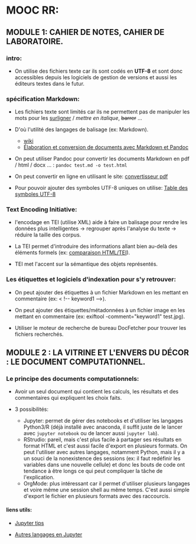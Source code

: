 # MOOC RR:

## MODULE 1: CAHIER DE NOTES, CAHIER DE LABORATOIRE.

### intro: 
- On utilise des fichiers texte car ils sont codés en **UTF-8** et sont donc accessibles depuis les logiciels de gestion de versions et aussi les éditeurs textes dans le futur.

### spécification Markdown:
- Les fichiers texte sont limités car ils ne permettent pas de manipuler les mots pour les <u>surligner</u> / _mettre en italique_, ~~barrer~~ ...

- D'où l'utilité des langages de balisage (ex: Markdown).
	+ [wiki](https://en.wikipedia.org/wiki/Markdown)
	+ [Élaboration et conversion de documents avec Markdown et Pandoc](https://enacit.epfl.ch/cours/markdown-pandoc/)

<!-- ex: 
 - pour ajouter une image: 
	![title](url)
 - pour ajouter un blockquote:
	> blabla
	> blabla
 - pour mattre un code en inline:
	`print()`
-->
 
- On peut utiliser Pandoc pour convertir les documents Markdown en pdf / html / docx ... : 
		`pandoc test.md -o test.html`

- On peut convertir en ligne en utilisant le site: [convertisseur pdf](http://markdown2pdf.com/)

- Pour pouvoir ajouter des symboles UTF-8 uniques on utilise: [Table des symboles UTF-8](https://www.utf8-chartable.de/)


### Text Encoding Initiative:
- l'encodage en TEI (utilise XML) aide à faire un balisage pour rendre les données plus intelligentes -> regrouper après l'analyse du texte -> réduire la taille des corpus.

- La TEI permet d'introduire des informations allant bien au-delà des éléments formels (ex: [comparaison HTML/TEI](https://fr.wikipedia.org/wiki/Text_Encoding_Initiative)).

- TEI met l'accent sur la sémantique des objets représentés. 


### Les étiquettes et logiciels d'indexation pour s'y retrouver:
- On peut ajouter des étiquettes à un fichier Markdown en les mettant en commentaire (ex: < !-- keyword1 -->).

- On peut ajouter des étiquettes/métadonnées à un fichier image en les mettant en commentaire (ex: exiftool -comment="keyword1"  test.jpg).

<!-- 
Pour que l'étiquette garde un sens, il suffit d'encadrer un mot par une paire de signes de ponctuation comme « : », « ; » ou « ? ». Un label comme « :code: » sera facilement mémorisé et fera un parfait équivalent du mot-clé « code » 
-->

- Utiliser le moteur de recherche de bureau DocFetcher pour trouver les fichiers recherchés.


## MODULE 2 : LA VITRINE ET L'ENVERS DU DÉCOR : LE DOCUMENT COMPUTATIONNEL.

### Le principe des documents computationnels:
- Avoir un seul document qui contient les calculs, les résultats et des commentaires qui expliquent les choix faits.

- 3 possibilités:
	+ Jupyter: permet de gérer des notebooks et d'utiliser les langages Python3/R (déjà installé avec anaconda, il suffit juste de le lancer avec `jupyter notebook`
ou de lancer aussi `jupyter lab`).
	+ RStrudio: pareil, mais c'est plus facile à partager ses résultats en format HTML et c'est aussi facile d'export en plusieurs formats. On peut l'utiliser avec autres langages, notamment Python, mais il y a un souci de la nonexistence des sessions (ex: il faut redéfinir les variables dans une nouvelle cellule) et donc les bouts de code ont tendance à être longs ce qui peut compliquer la tâche de l'explication.
	+ OrgMode: plus intéressant car il permet d'utiliser plusieurs langages et voire même une session shell au même temps. C'est aussi simple d'export le fichier en plusieurs formats avec des raccourcis.

#### liens utils:
- [Jupyter tips](https://www.dataquest.io/blog/jupyter-notebook-tips-tricks-shortcuts/)

- [Autres langages en Jupyter](https://gitlab.inria.fr/learninglab/mooc-rr/mooc-rr-ressources/tree/master/documents/notebooks/)






